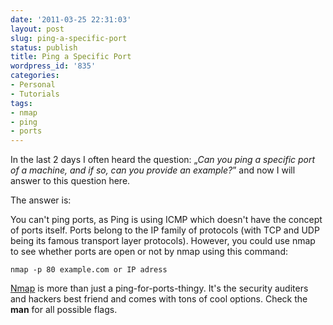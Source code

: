 ```yaml
---
date: '2011-03-25 22:31:03'
layout: post
slug: ping-a-specific-port
status: publish
title: Ping a Specific Port
wordpress_id: '835'
categories:
- Personal
- Tutorials
tags:
- nmap
- ping
- ports
---
```


In the last 2 days I often heard the question: „_Can you ping a specific port of a machine, and if so, can you provide an example?_” and now I will answer to this question here.

The answer is: 

You can't ping ports, as Ping is using ICMP which doesn't have the concept of ports itself. Ports belong to the IP family of protocols (with TCP and UDP being its famous transport layer protocols). However, you could use nmap to see whether ports are open or not by nmap using this command:


    
    nmap -p 80 example.com or IP adress



[Nmap](http://nmap.org/) is more than just a ping-for-ports-thingy. It's the security auditers and hackers best friend and comes with tons of cool options. Check the **man** for all possible flags.
